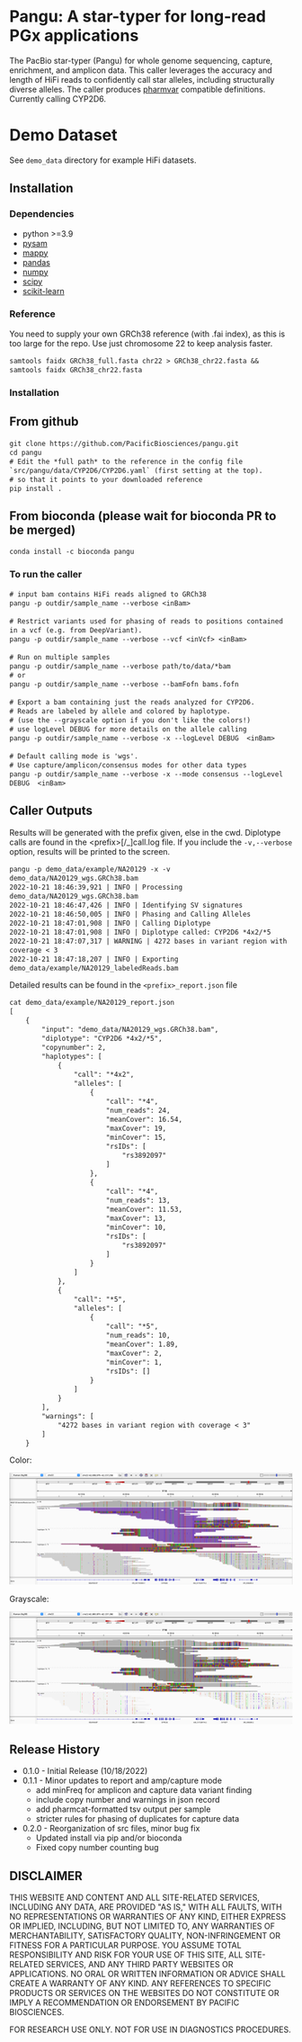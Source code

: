 # Pangu: A star-typer for long-read PGx applications

The PacBio star-typer (Pangu) for whole genome sequencing, capture, enrichment, and amplicon data. This caller leverages the accuracy and length of HiFi reads to confidently call star alleles, including structurally diverse alleles. The caller produces [pharmvar](https://www.pharmvar.org/gene/CYP2D6) compatible definitions. Currently calling CYP2D6.

# Demo Dataset

See `demo_data` directory for example HiFi datasets.

## Installation

### Dependencies
 - python >=3.9
 - [pysam](https://github.com/pysam-developers/pysam)
 - [mappy](https://pypi.org/project/mappy/)
 - [pandas](https://pandas.pydata.org/)
 - [numpy](https://numpy.org/)
 - [scipy](https://scipy.org/)
 - [scikit-learn](https://scikit-learn.org/stable/index.html)

### Reference

You need to supply your own GRCh38 reference (with .fai index), as this is too large for the repo.  Use just chromosome 22 to keep analysis faster.

```
samtools faidx GRCh38_full.fasta chr22 > GRCh38_chr22.fasta && samtools faidx GRCh38_chr22.fasta
```

### Installation
## From github 
```
git clone https://github.com/PacificBiosciences/pangu.git
cd pangu
# Edit the *full path* to the reference in the config file `src/pangu/data/CYP2D6/CYP2D6.yaml` (first setting at the top).
# so that it points to your downloaded reference
pip install .
```

## From bioconda (please wait for bioconda PR to be merged)
```
conda install -c bioconda pangu
```

### To run the caller

```
# input bam contains HiFi reads aligned to GRCh38
pangu -p outdir/sample_name --verbose <inBam>

# Restrict variants used for phasing of reads to positions contained in a vcf (e.g. from DeepVariant).
pangu -p outdir/sample_name --verbose --vcf <inVcf> <inBam>

# Run on multiple samples 
pangu -p outdir/sample_name --verbose path/to/data/*bam
# or
pangu -p outdir/sample_name --verbose --bamFofn bams.fofn

# Export a bam containing just the reads analyzed for CYP2D6.  
# Reads are labeled by allele and colored by haplotype.
# (use the --grayscale option if you don't like the colors!)
# use logLevel DEBUG for more details on the allele calling
pangu -p outdir/sample_name --verbose -x --logLevel DEBUG  <inBam>  

# Default calling mode is 'wgs'.  
# Use capture/amplicon/consensus modes for other data types
pangu -p outdir/sample_name --verbose -x --mode consensus --logLevel DEBUG  <inBam>
```

## Caller Outputs

Results will be generated with the prefix given, else in the cwd.  Diplotype calls are found in the \<prefix\>[/\_]call.log file.
If you include the `-v,--verbose` option, results will be printed to the screen.
```
pangu -p demo_data/example/NA20129 -x -v demo_data/NA20129_wgs.GRCh38.bam
2022-10-21 18:46:39,921 | INFO | Processing demo_data/NA20129_wgs.GRCh38.bam
2022-10-21 18:46:47,426 | INFO | Identifying SV signatures
2022-10-21 18:46:50,005 | INFO | Phasing and Calling Alleles
2022-10-21 18:47:01,908 | INFO | Calling Diplotype
2022-10-21 18:47:01,908 | INFO | Diplotype called: CYP2D6 *4x2/*5
2022-10-21 18:47:07,317 | WARNING | 4272 bases in variant region with coverage < 3
2022-10-21 18:47:18,207 | INFO | Exporting demo_data/example/NA20129_labeledReads.bam
```
Detailed results can be found in the `<prefix>_report.json` file
```
cat demo_data/example/NA20129_report.json
[
    {
        "input": "demo_data/NA20129_wgs.GRCh38.bam",
        "diplotype": "CYP2D6 *4x2/*5",
        "copynumber": 2,
        "haplotypes": [
            {
                "call": "*4x2",
                "alleles": [
                    {
                        "call": "*4",
                        "num_reads": 24,
                        "meanCover": 16.54,
                        "maxCover": 19,
                        "minCover": 15,
                        "rsIDs": [
                            "rs3892097"
                        ]
                    },
                    {
                        "call": "*4",
                        "num_reads": 13,
                        "meanCover": 11.53,
                        "maxCover": 13,
                        "minCover": 10,
                        "rsIDs": [
                            "rs3892097"
                        ]
                    }
                ]
            },
            {
                "call": "*5",
                "alleles": [
                    {
                        "call": "*5",
                        "num_reads": 10,
                        "meanCover": 1.89,
                        "maxCover": 2,
                        "minCover": 1,
                        "rsIDs": []
                    }
                ]
            }
        ],
        "warnings": [
            "4272 bases in variant region with coverage < 3"
        ]
    }
```
Color:

![demo image](images/NA20129_igv_color.png?raw=true "Labeled Reads")

Grayscale:

![demo image](images/NA20129_igv_grayscale.png?raw=true "Labeled Reads (grayscale)")

## Release History
* 0.1.0 - Initial Release (10/18/2022)
* 0.1.1 - Minor updates to report and amp/capture mode
  * add minFreq for amplicon and capture data variant finding
  * include copy number and warnings in json record
  * add pharmcat-formatted tsv output per sample
  * stricter rules for phasing of duplicates for capture data
* 0.2.0 - Reorganization of src files, minor bug fix
  * Updated install via pip and/or bioconda
  * Fixed copy number counting bug


## DISCLAIMER

THIS WEBSITE AND CONTENT AND ALL SITE-RELATED SERVICES, INCLUDING ANY DATA, ARE PROVIDED "AS IS," WITH ALL FAULTS, WITH NO REPRESENTATIONS OR WARRANTIES OF ANY KIND, EITHER EXPRESS OR IMPLIED, INCLUDING, BUT NOT LIMITED TO, ANY WARRANTIES OF MERCHANTABILITY, SATISFACTORY QUALITY, NON-INFRINGEMENT OR FITNESS FOR A PARTICULAR PURPOSE. YOU ASSUME TOTAL RESPONSIBILITY AND RISK FOR YOUR USE OF THIS SITE, ALL SITE-RELATED SERVICES, AND ANY THIRD PARTY WEBSITES OR APPLICATIONS. NO ORAL OR WRITTEN INFORMATION OR ADVICE SHALL CREATE A WARRANTY OF ANY KIND. ANY REFERENCES TO SPECIFIC PRODUCTS OR SERVICES ON THE WEBSITES DO NOT CONSTITUTE OR IMPLY A RECOMMENDATION OR ENDORSEMENT BY PACIFIC BIOSCIENCES.

FOR RESEARCH USE ONLY. NOT FOR USE IN DIAGNOSTICS PROCEDURES.
